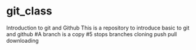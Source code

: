 # git_class
Introduction to git and Github
This is a repository to introduce basic to git and github
#A branch is a copy
#5 stops
branches
cloning
push
pull
downloading
